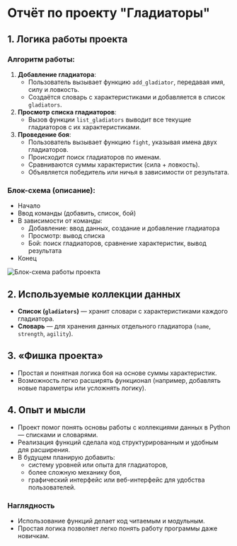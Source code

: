 # Отчёт по проекту "Гладиаторы"

## 1. Логика работы проекта

### Алгоритм работы:
1. **Добавление гладиатора**:
   - Пользователь вызывает функцию `add_gladiator`, передавая имя, силу и ловкость.
   - Создаётся словарь с характеристиками и добавляется в список `gladiators`.
2. **Просмотр списка гладиаторов**:
   - Вызов функции `list_gladiators` выводит все текущие гладиаторов с их характеристиками.
3. **Проведение боя**:
   - Пользователь вызывает функцию `fight`, указывая имена двух гладиаторов.
   - Происходит поиск гладиаторов по именам.
   - Сравниваются суммы характеристик (сила + ловкость).
   - Объявляется победитель или ничья в зависимости от результата.

### Блок-схема (описание):
- Начало
- Ввод команды (добавить, список, бой)
- В зависимости от команды:
  - Добавление: ввод данных, создание и добавление гладиатора
  - Просмотр: вывод списка
  - Бой: поиск гладиаторов, сравнение характеристик, вывод результата
- Конец

![Блок-схема работы проекта](diagram.png)

## 2. Используемые коллекции данных
- **Список (`gladiators`)** — хранит словари с характеристиками каждого гладиатора.
- **Словарь** — для хранения данных отдельного гладиатора (`name`, `strength`, `agility`).

## 3. «Фишка проекта»
- Простая и понятная логика боя на основе суммы характеристик.
- Возможность легко расширять функционал (например, добавлять новые параметры или усложнять логику).

## 4. Опыт и мысли
- Проект помог понять основы работы с коллекциями данных в Python — списками и словарями.
- Реализация функций сделала код структурированным и удобным для расширения.
- В будущем планирую добавить:
  - систему уровней или опыта для гладиаторов,
  - более сложную механику боя,
  - графический интерфейс или веб-интерфейс для удобства пользователей.

### Наглядность
- Использование функций делает код читаемым и модульным.
- Простая логика позволяет легко понять работу программы даже новичкам.
